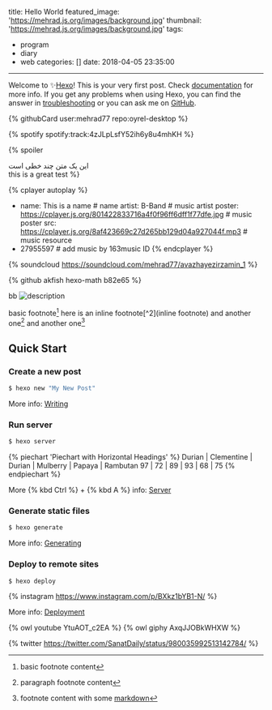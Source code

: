 title: Hello World
featured_image: 'https://mehrad.js.org/images/background.jpg'
thumbnail: 'https://mehrad.js.org/images/background.jpg'
tags:
  - program
  - diary
  - web
categories: []
date: 2018-04-05 23:35:00
---
Welcome to  :sparkles:[Hexo](https://hexo.io/)! This is your very first post. Check [documentation](https://hexo.io/docs/) for more info. If you get any problems when using Hexo, you can find the answer in [troubleshooting](https://hexo.io/docs/troubleshooting.html) or you can ask me on [GitHub](https://github.com/hexojs/hexo/issues).

{% githubCard user:mehrad77 repo:oyrel-desktop %}
 
{% spotify spotify:track:4zJLpLsfY52ih6y8u4mhKH %}


{% spoiler 

این یک متن چند خطی است
</br>
this is a great test
 %} 


{% cplayer autoplay %}
- name: This is a name # name
  artist: B-Band # music artist
  poster: https://cplayer.js.org/801422833716a4f0f96ff6dff1f77dfe.jpg # music poster
  src: https://cplayer.js.org/8af423669c27d265bb129d04a927044f.mp3 # music resource
- 27955597 # add music by 163music ID 
{% endcplayer %}



{% soundcloud https://soundcloud.com/mehrad77/avazhayezirzamin_1 %}



{% github akfish hexo-math b82e65 %}

bb
![description](https://mehrad.js.org/images/background.jpg)

basic footnote[^1]
here is an inline footnote[^2](inline footnote)
and another one[^3]
and another one[^4]

[^1]: basic footnote content
[^3]: paragraph
footnote
content
[^4]: footnote content with some [markdown](https://en.wikipedia.org/wiki/Markdown)

## Quick Start

### Create a new post

``` bash
$ hexo new "My New Post"
```

More info: [Writing](https://hexo.io/docs/writing.html)

### Run server

``` bash
$ hexo server
```

{% piechart 'Piechart with Horizontal Headings' %}
Durian | Clementine | Durian | Mulberry | Papaya | Rambutan
97 | 72 | 89 | 93 | 68 | 75
{% endpiechart %}

More {% kbd Ctrl %} + {% kbd A %} info: [Server](https://hexo.io/docs/server.html)

### Generate static files

``` bash
$ hexo generate
```

More info: [Generating](https://hexo.io/docs/generating.html)

### Deploy to remote sites

``` bash
$ hexo deploy
```
{% instagram https://www.instagram.com/p/BXkz1bYB1-N/ %}



More info: [Deployment](https://hexo.io/docs/deployment.html)


{% owl youtube YtuAOT_c2EA %}
{% owl giphy AxqJJOBkWHXW %}



{% twitter https://twitter.com/SanatDaily/status/980035992513142784/ %}